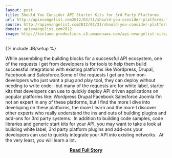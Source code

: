 ```yaml
---
layout: post
title: Should You Consider API Starter Kits for 3rd Party Platforms
url: http://apievangelist.com2012/03/31/should-you-consider-platforms-like-wordpress-drupal-and-salesforce-for-your-api/
source: http://apievangelist.com2012/03/31/should-you-consider-platforms-like-wordpress-drupal-and-salesforce-for-your-api/
domain: apievangelist.com2012
image: http://kinlane-productions.s3.amazonaws.com/api-evangelist-site/blog/wordpress-logo.jpg
---
```

{% include JB/setup %}<p>While assembling the building blocks for a successful API ecosystem, one of the requests I get from developers is for tools to help them build successful integrations with existing platforms like Wordpress, Drupal, Facebook and Salesforce.Some of the requests I get are from non-developers who just want a plug and play tool, they can deploy without needing to write code--but many of the requests are for white label, starter kits that developers can use to quickly deploy API driven applications on popular platforms like: Wordpress Drupal Facebook Salesforce Joomla I’m not an expert in any of these platforms, but I find the more I dive into developing on these platforms, the more I learn and the more I discover other experts who really understand the ins and outs of building plugins and add-ons for 3rd party systems.  In addition to building code samples, code libraries and generic start kits for your API, you may want to take a look at building white label, 3rd party platform plugins and add-ons your developers can use to quickly integrate your API into existing networks.  At the very least, you will learn a lot.</p>
<center><p><a href="http://apievangelist.com2012/03/31/should-you-consider-platforms-like-wordpress-drupal-and-salesforce-for-your-api/" style='padding:25px; font-sze:18px; font-weight: bold;'>Read Full Story</a></p></center>
